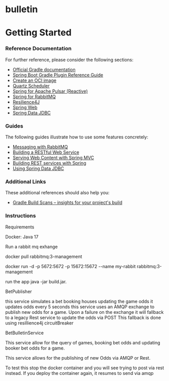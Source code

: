 # bulletin

# Getting Started

### Reference Documentation
For further reference, please consider the following sections:

* [Official Gradle documentation](https://docs.gradle.org)
* [Spring Boot Gradle Plugin Reference Guide](https://docs.spring.io/spring-boot/docs/3.1.4/gradle-plugin/reference/html/)
* [Create an OCI image](https://docs.spring.io/spring-boot/docs/3.1.4/gradle-plugin/reference/html/#build-image)
* [Quartz Scheduler](https://docs.spring.io/spring-boot/docs/3.1.4/reference/htmlsingle/index.html#io.quartz)
* [Spring for Apache Pulsar (Reactive)](https://docs.spring.io/spring-boot/docs/3.1.4/reference/htmlsingle/index.html#messaging.pulsar)
* [Spring for RabbitMQ](https://docs.spring.io/spring-boot/docs/3.1.4/reference/htmlsingle/index.html#messaging.amqp)
* [Resilience4J](https://docs.spring.io/spring-cloud-circuitbreaker/docs/current/reference/html/#configuring-resilience4j-circuit-breakers)
* [Spring Web](https://docs.spring.io/spring-boot/docs/3.1.4/reference/htmlsingle/index.html#web)
* [Spring Data JDBC](https://docs.spring.io/spring-boot/docs/3.1.4/reference/htmlsingle/index.html#data.sql.jdbc)

### Guides
The following guides illustrate how to use some features concretely:

* [Messaging with RabbitMQ](https://spring.io/guides/gs/messaging-rabbitmq/)
* [Building a RESTful Web Service](https://spring.io/guides/gs/rest-service/)
* [Serving Web Content with Spring MVC](https://spring.io/guides/gs/serving-web-content/)
* [Building REST services with Spring](https://spring.io/guides/tutorials/rest/)
* [Using Spring Data JDBC](https://github.com/spring-projects/spring-data-examples/tree/master/jdbc/basics)

### Additional Links
These additional references should also help you:

* [Gradle Build Scans – insights for your project's build](https://scans.gradle.com#gradle)


### Instructions
Requirements

Docker:
Java 17


Run a rabbit mq exhange

docker pull rabbitmq:3-management

docker run -d -p 5672:5672 -p 15672:15672 --name my-rabbit rabbitmq:3-management

run the app
java -jar build.jar.


BetPublisher

this service simulates a bet booking houses updating the game odds
it updates odds every 5 seconds
this service uses an AMQP exchange to publish new odds for a game. Upon a failure on the exchange it will fallback to a legacy Rest service to update the odds via POST
This fallback is done using resillience4j circuitBreaker

BetBulletinService

This service allow for the query of games, booking bet odds and updating booker bet odds for a game.

This service allows for the publishing of new Odds via AMQP or Rest.

To test this stop the docker container and you will see trying to post via rest instead.
If you deploy the container again, it resumes to send via amqp
